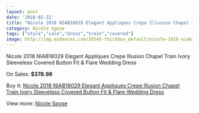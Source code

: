 ```yaml
---
layout: post
date: '2018-02-22'
title: "Nicole 2018 NIAB18029 Elegant Appliques Crepe Illusion Chapel Train Ivory Sleeveless Covered Button Fit & Flare Wedding Dress"
category: Nicole Spose
tags: ["style","sale","dress","train","covered"]
image: http://img.eudances.com/35545-thickbox_default/nicole-2018-niab18029-elegant-appliques-crepe-illusion-chapel-train-ivory-sleeveless-covered-button-fit-flare-wedding-dress.jpg
---
```

Nicole 2018 NIAB18029 Elegant Appliques Crepe Illusion Chapel Train Ivory Sleeveless Covered Button Fit & Flare Wedding Dress

On Sales: **$378.98**
<a href="https://www.eudances.com/en/nicole-spose/10677-nicole-2018-niab18029-elegant-appliques-crepe-illusion-chapel-train-ivory-sleeveless-covered-button-fit-flare-wedding-dress.html"><amp-img layout="responsive" width="600" height="600" src="//img.eudances.com/35545-thickbox_default/nicole-2018-niab18029-elegant-appliques-crepe-illusion-chapel-train-ivory-sleeveless-covered-button-fit-flare-wedding-dress.jpg" alt="Nicole 2018 NIAB18029 Elegant Appliques Crepe Illusion Chapel Train Ivory Sleeveless Covered Button Fit & Flare Wedding Dress 0" /></a>
<a href="https://www.eudances.com/en/nicole-spose/10677-nicole-2018-niab18029-elegant-appliques-crepe-illusion-chapel-train-ivory-sleeveless-covered-button-fit-flare-wedding-dress.html"><amp-img layout="responsive" width="600" height="600" src="//img.eudances.com/35547-thickbox_default/nicole-2018-niab18029-elegant-appliques-crepe-illusion-chapel-train-ivory-sleeveless-covered-button-fit-flare-wedding-dress.jpg" alt="Nicole 2018 NIAB18029 Elegant Appliques Crepe Illusion Chapel Train Ivory Sleeveless Covered Button Fit & Flare Wedding Dress 1" /></a>
<a href="https://www.eudances.com/en/nicole-spose/10677-nicole-2018-niab18029-elegant-appliques-crepe-illusion-chapel-train-ivory-sleeveless-covered-button-fit-flare-wedding-dress.html"><amp-img layout="responsive" width="600" height="600" src="//img.eudances.com/35546-thickbox_default/nicole-2018-niab18029-elegant-appliques-crepe-illusion-chapel-train-ivory-sleeveless-covered-button-fit-flare-wedding-dress.jpg" alt="Nicole 2018 NIAB18029 Elegant Appliques Crepe Illusion Chapel Train Ivory Sleeveless Covered Button Fit & Flare Wedding Dress 2" /></a>

Buy it: [Nicole 2018 NIAB18029 Elegant Appliques Crepe Illusion Chapel Train Ivory Sleeveless Covered Button Fit & Flare Wedding Dress](https://www.eudances.com/en/nicole-spose/10677-nicole-2018-niab18029-elegant-appliques-crepe-illusion-chapel-train-ivory-sleeveless-covered-button-fit-flare-wedding-dress.html "Nicole 2018 NIAB18029 Elegant Appliques Crepe Illusion Chapel Train Ivory Sleeveless Covered Button Fit & Flare Wedding Dress")

View more: [Nicole Spose](https://www.eudances.com/en/179-nicole-spose "Nicole Spose")